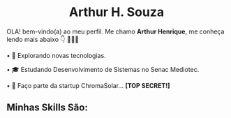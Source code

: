 <h1 align="center">Arthur H. Souza</h1>

OLA! bem-vindo(a) ao meu perfil. Me chamo <strong>Arthur Henrique</strong>, me conheça lendo mais abaixo 👇 👨🏻‍💻 

• 🤔 Explorando novas tecnologias.

• 🎓 Estudando Desenvolvimento de Sistemas no Senac Mediotec.

• 💼 Faço parte da startup ChromaSolar…
**[TOP SECRET!]**

## **Minhas Skills São:**
